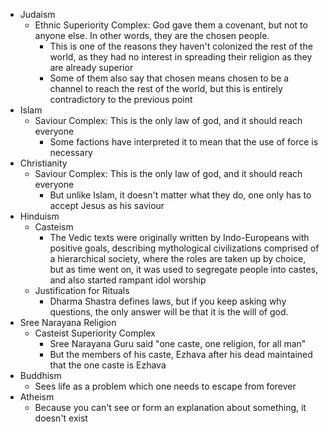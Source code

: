 - Judaism
	- Ethnic Superiority Complex: God gave them a covenant, but not to anyone else. In other words, they are the chosen people.
		- This is one of the reasons they haven't colonized the rest of the world, as they had no interest in spreading their religion as they are already superior
		- Some of them also say that chosen means chosen to be a channel to reach the rest of the world, but this is entirely contradictory to the previous point
- Islam
	- Saviour Complex: This is the only law of god, and it should reach everyone
		- Some factions have interpreted it to mean that the use of force is necessary
- Christianity
	- Saviour Complex: This is the only law of god, and it should reach everyone
		- But unlike Islam, it doesn't matter what they do, one only has to accept Jesus as his saviour
- Hinduism
	- Casteism
		- The Vedic texts were originally written by Indo-Europeans with positive goals, describing mythological civilizations comprised of a hierarchical society, where the roles are taken up by choice, but as time went on, it was used to segregate people into castes, and also started rampant idol worship
	- Justification for Rituals
		- Dharma Shastra defines laws, but if you keep asking why questions, the only answer will be that it is the will of god.
- Sree Narayana Religion
	- Casteist Superiority Complex
		- Sree Narayana Guru said "one caste, one religion, for all man"
		- But the members of his caste, Ezhava after his dead maintained that the one caste is Ezhava
- Buddhism
	- Sees life as a problem which one needs to escape from forever
- Atheism
	- Because you can't see or form an explanation about something, it doesn't exist